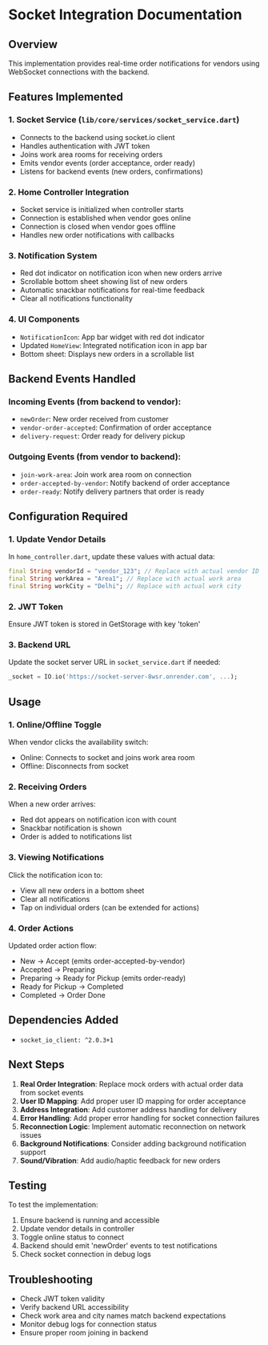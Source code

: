 # Socket Integration Documentation

## Overview
This implementation provides real-time order notifications for vendors using WebSocket connections with the backend.

## Features Implemented

### 1. Socket Service (`lib/core/services/socket_service.dart`)
- Connects to the backend using socket.io client
- Handles authentication with JWT token
- Joins work area rooms for receiving orders
- Emits vendor events (order acceptance, order ready)
- Listens for backend events (new orders, confirmations)

### 2. Home Controller Integration
- Socket service is initialized when controller starts
- Connection is established when vendor goes online
- Connection is closed when vendor goes offline
- Handles new order notifications with callbacks

### 3. Notification System
- Red dot indicator on notification icon when new orders arrive
- Scrollable bottom sheet showing list of new orders
- Automatic snackbar notifications for real-time feedback
- Clear all notifications functionality

### 4. UI Components
- `NotificationIcon`: App bar widget with red dot indicator
- Updated `HomeView`: Integrated notification icon in app bar
- Bottom sheet: Displays new orders in a scrollable list

## Backend Events Handled

### Incoming Events (from backend to vendor):
- `newOrder`: New order received from customer
- `vendor-order-accepted`: Confirmation of order acceptance
- `delivery-request`: Order ready for delivery pickup

### Outgoing Events (from vendor to backend):
- `join-work-area`: Join work area room on connection
- `order-accepted-by-vendor`: Notify backend of order acceptance
- `order-ready`: Notify delivery partners that order is ready

## Configuration Required

### 1. Update Vendor Details
In `home_controller.dart`, update these values with actual data:
```dart
final String vendorId = "vendor_123"; // Replace with actual vendor ID
final String workArea = "Area1"; // Replace with actual work area  
final String workCity = "Delhi"; // Replace with actual work city
```

### 2. JWT Token
Ensure JWT token is stored in GetStorage with key 'token'

### 3. Backend URL
Update the socket server URL in `socket_service.dart` if needed:
```dart
_socket = IO.io('https://socket-server-8wsr.onrender.com', ...);
```

## Usage

### 1. Online/Offline Toggle
When vendor clicks the availability switch:
- Online: Connects to socket and joins work area room
- Offline: Disconnects from socket

### 2. Receiving Orders
When a new order arrives:
- Red dot appears on notification icon with count
- Snackbar notification is shown
- Order is added to notifications list

### 3. Viewing Notifications
Click the notification icon to:
- View all new orders in a bottom sheet
- Clear all notifications
- Tap on individual orders (can be extended for actions)

### 4. Order Actions
Updated order action flow:
- New → Accept (emits order-accepted-by-vendor)
- Accepted → Preparing
- Preparing → Ready for Pickup (emits order-ready)
- Ready for Pickup → Completed
- Completed → Order Done

## Dependencies Added
- `socket_io_client: ^2.0.3+1`

## Next Steps

1. **Real Order Integration**: Replace mock orders with actual order data from socket events
2. **User ID Mapping**: Add proper user ID mapping for order acceptance
3. **Address Integration**: Add customer address handling for delivery
4. **Error Handling**: Add proper error handling for socket connection failures
5. **Reconnection Logic**: Implement automatic reconnection on network issues
6. **Background Notifications**: Consider adding background notification support
7. **Sound/Vibration**: Add audio/haptic feedback for new orders

## Testing

To test the implementation:
1. Ensure backend is running and accessible
2. Update vendor details in controller
3. Toggle online status to connect
4. Backend should emit 'newOrder' events to test notifications
5. Check socket connection in debug logs

## Troubleshooting

- Check JWT token validity
- Verify backend URL accessibility
- Check work area and city names match backend expectations
- Monitor debug logs for connection status
- Ensure proper room joining in backend
